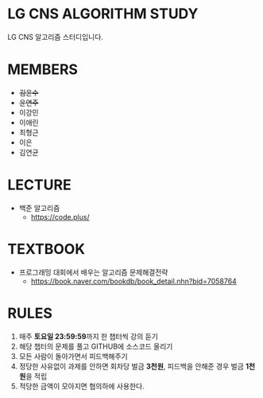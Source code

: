 LG CNS ALGORITHM STUDY
======================
LG CNS 알고리즘 스터디입니다.

# MEMBERS
* ~~김윤수~~
* ~~윤연주~~
* 이강민
* 이애린
* 최형근
* 이은
* 김연균

# LECTURE
- 백준 알고리즘 
  + https://code.plus/

# TEXTBOOK
- 프로그래밍 대회에서 배우는 알고리즘 문제해결전략
  + https://book.naver.com/bookdb/book_detail.nhn?bid=7058764

# RULES
1. 매주 **토요일 23:59:59**까지 한 챕터씩 강의 듣기
2. 해당 챕터의 문제를 풀고 GITHUB에 소스코드 올리기
3. 모든 사람이 돌아가면서 피드백해주기
4. 정당한 사유없이 과제를 안하면 회차당 벌금 **3천원**, 피드백을 안해준 경우 벌금 **1천원**을 적립
5. 적당한 금액이 모아지면 협의하에 사용한다.
